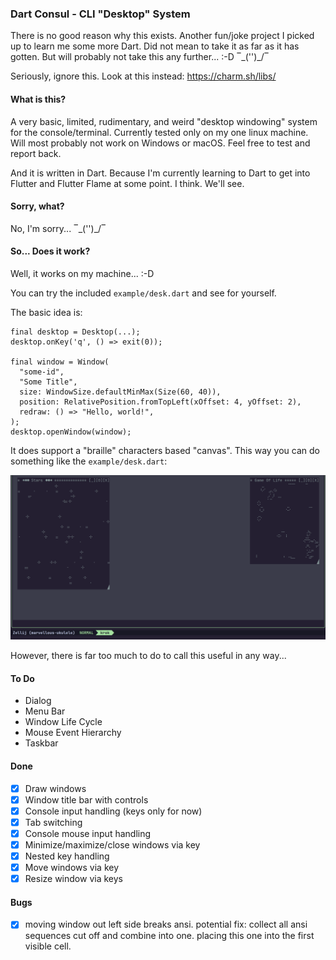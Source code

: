 ### Dart Consul - CLI "Desktop" System

There is no good reason why this exists. Another fun/joke project I picked up to learn me some more Dart. Did not mean
to take it as far as it has gotten. But will probably not take this any further... :-D ‾\_('')_/‾

Seriously, ignore this. Look at this instead: https://charm.sh/libs/

#### What is this?

A very basic, limited, rudimentary, and weird "desktop windowing" system for the console/terminal. Currently tested 
only on my one linux machine. Will most probably not work on Windows or macOS. Feel free to test and report back.

And it is written in Dart. Because I'm currently learning to Dart to get into Flutter and Flutter Flame at some 
point. I think. We'll see.

#### Sorry, what?

No, I'm sorry... ‾\_('')_/‾

#### So... Does it work?

Well, it works on my machine... :-D

You can try the included `example/desk.dart` and see for yourself.

The basic idea is:
```
final desktop = Desktop(...);
desktop.onKey('q', () => exit(0));

final window = Window(
  "some-id",
  "Some Title",
  size: WindowSize.defaultMinMax(Size(60, 40)),
  position: RelativePosition.fromTopLeft(xOffset: 4, yOffset: 2),
  redraw: () => "Hello, world!",
);
desktop.openWindow(window);
```

It does support a "braille" characters based "canvas". This way you can do something like the `example/desk.dart`:

![Screenshot](images/consul-example.gif)

However, there is far too much to do to call this useful in any way...

#### To Do

* Dialog
* Menu Bar
* Window Life Cycle
* Mouse Event Hierarchy
* Taskbar

#### Done

- [X] Draw windows
- [X] Window title bar with controls
- [X] Console input handling (keys only for now)
- [X] Tab switching
- [X] Console mouse input handling
- [X] Minimize/maximize/close windows via key
- [X] Nested key handling
- [X] Move windows via key
- [X] Resize window via keys

#### Bugs

- [X] moving window out left side breaks ansi.
  potential fix: collect all ansi sequences cut off and combine into one.
  placing this one into the first visible cell.
